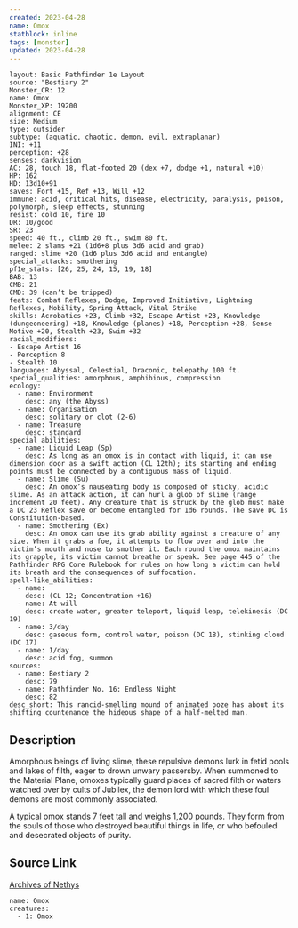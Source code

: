 ```yaml
---
created: 2023-04-28
name: Omox
statblock: inline
tags: [monster]
updated: 2023-04-28
---
```

```statblock
layout: Basic Pathfinder 1e Layout
source: "Bestiary 2"
Monster_CR: 12
name: Omox
Monster_XP: 19200
alignment: CE
size: Medium
type: outsider
subtype: (aquatic, chaotic, demon, evil, extraplanar)
INI: +11
perception: +28
senses: darkvision
AC: 28, touch 18, flat-footed 20 (dex +7, dodge +1, natural +10)
HP: 162
HD: 13d10+91
saves: Fort +15, Ref +13, Will +12
immune: acid, critical hits, disease, electricity, paralysis, poison, polymorph, sleep effects, stunning
resist: cold 10, fire 10
DR: 10/good
SR: 23
speed: 40 ft., climb 20 ft., swim 80 ft.
melee: 2 slams +21 (1d6+8 plus 3d6 acid and grab)
ranged: slime +20 (1d6 plus 3d6 acid and entangle)
special_attacks: smothering
pf1e_stats: [26, 25, 24, 15, 19, 18]
BAB: 13
CMB: 21
CMD: 39 (can’t be tripped)
feats: Combat Reflexes, Dodge, Improved Initiative, Lightning Reflexes, Mobility, Spring Attack, Vital Strike
skills: Acrobatics +23, Climb +32, Escape Artist +23, Knowledge (dungeoneering) +18, Knowledge (planes) +18, Perception +28, Sense Motive +20, Stealth +23, Swim +32
racial_modifiers:
- Escape Artist 16
- Perception 8
- Stealth 10
languages: Abyssal, Celestial, Draconic, telepathy 100 ft.
special_qualities: amorphous, amphibious, compression
ecology:
  - name: Environment
    desc: any (the Abyss)
  - name: Organisation
    desc: solitary or clot (2-6)
  - name: Treasure
    desc: standard
special_abilities:
  - name: Liquid Leap (Sp)
    desc: As long as an omox is in contact with liquid, it can use dimension door as a swift action (CL 12th); its starting and ending points must be connected by a contiguous mass of liquid.
  - name: Slime (Su)
    desc: An omox’s nauseating body is composed of sticky, acidic slime. As an attack action, it can hurl a glob of slime (range increment 20 feet). Any creature that is struck by the glob must make a DC 23 Reflex save or become entangled for 1d6 rounds. The save DC is Constitution-based.
  - name: Smothering (Ex)
    desc: An omox can use its grab ability against a creature of any size. When it grabs a foe, it attempts to flow over and into the victim’s mouth and nose to smother it. Each round the omox maintains its grapple, its victim cannot breathe or speak. See page 445 of the Pathfinder RPG Core Rulebook for rules on how long a victim can hold its breath and the consequences of suffocation.
spell-like_abilities:
  - name:
    desc: (CL 12; Concentration +16)
  - name: At will
    desc: create water, greater teleport, liquid leap, telekinesis (DC 19)
  - name: 3/day
    desc: gaseous form, control water, poison (DC 18), stinking cloud (DC 17)
  - name: 1/day
    desc: acid fog, summon
sources:
  - name: Bestiary 2
    desc: 79
  - name: Pathfinder No. 16: Endless Night
    desc: 82
desc_short: This rancid-smelling mound of animated ooze has about its shifting countenance the hideous shape of a half-melted man. 
```
## Description
Amorphous beings of living slime, these repulsive demons lurk in fetid pools and lakes of filth, eager to drown unwary passersby. When summoned to the Material Plane, omoxes typically guard places of sacred filth or waters watched over by cults of Jubilex, the demon lord with which these foul demons are most commonly associated. 

A typical omox stands 7 feet tall and weighs 1,200 pounds. They form from the souls of those who destroyed beautiful things in life, or who befouled and desecrated objects of purity.
## Source Link
[Archives of Nethys](https://aonprd.com/MonsterDisplay.aspx?ItemName=Omox)
```encounter-table
name: Omox
creatures:
  - 1: Omox
```
